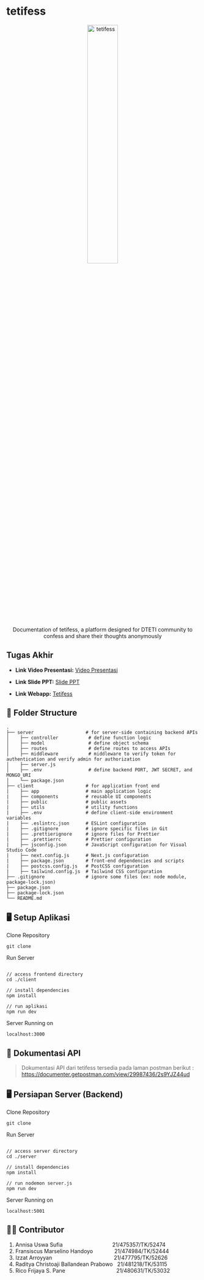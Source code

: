 # tetifess
<div align="center">
  <img src="https://github.com/annisauswa/tetifess-paw/assets/24343313/4c16b078-27bd-4bfd-91ff-47d0e24d6e8e" alt="tetifess" width="40%">
  <p>Documentation of tetifess, a platform designed for DTETI community to confess and share their thoughts anonymously</p>
</div>

## Tugas Akhir

- **Link Video Presentasi:** [Video Presentasi]()

- **Link Slide PPT:** [Slide PPT](https://docs.google.com/presentation/d/1OLaPbvqI3LGuKNzKPCj0tnMb0-dWucu9wVIEC3GLuSM/edit?usp=sharing)

- **Link Webapp:** [Tetifess](https://tetifess-paw.vercel.app/)


## 📁 Folder Structure
    .
    ├── server                   # for server-side containing backend APIs
    │    ├── controller           # define function logic
    │    ├── model                # define object schema
    │    ├── routes               # define routes to access APIs
    │    ├── middleware           # middleware to verify token for authentication and verify admin for authorization
    │    ├── server.js            
    │    ├── .env                 # define backend PORT, JWT SECRET, and MONGO_URI
    │    └── package.json
    ├── client                   # for application front end
    |    ├── app                 # main application logic
    |    ├── components          # reusable UI components
    |    ├── public              # public assets
    |    ├── utils               # utility functions
    |    ├── .env                # define client-side environment variables
    |    ├── .eslintrc.json      # ESLint configuration
    |    ├── .gitignore          # ignore specific files in Git
    |    ├── .prettierignore     # ignore files for Prettier
    |    ├── .prettierrc         # Prettier configuration
    |    ├── jsconfig.json       # JavaScript configuration for Visual Studio Code
    |    ├── next.config.js      # Next.js configuration
    |    ├── package.json        # front-end dependencies and scripts
    |    ├── postcss.config.js   # PostCSS configuration
    |    ├── tailwind.config.js  # Tailwind CSS configuration
    ├── .gitignore               # ignore some files (ex: node module, package-lock.json)
    ├── package.json             
    ├── package-lock.json        
    └── README.md

## 🖥 Setup Aplikasi

Clone Repository
  ```
  git clone
  ```

Run Server
  ```
  
  // access frontend directory
  cd ./client
  
  // install dependencies
  npm install
  
  // run aplikasi
  npm run dev
  
  ```

Server Running on
  ```
  localhost:3000
  ```

## 📜 Dokumentasi API
> Dokumentasi API dari tetifess tersedia pada laman postman berikut : https://documenter.getpostman.com/view/29987436/2s9YJZ44ud

## 🖥 Persiapan Server (Backend)

Clone Repository
  ```
  git clone
  ```

Run Server
  ```
  
  // access server directory
  cd ./server
  
  // install dependencies
  npm install
  
  // run nodemon server.js
  npm run dev
  
  ```

Server Running on
  ```
  localhost:5001
  ```

## 👨‍💻 Contributor
  1. Annisa Uswa Sufia &emsp;&emsp;&emsp;&emsp;&emsp;&emsp;&emsp;&emsp;&emsp;21/475357/TK/52474 <br>
  2. Fransiscus Marselino Handoyo&emsp;&emsp;&emsp;&emsp;21/474984/TK/52444 <br>
  3. Izzat Arroyyan &emsp;&emsp;&emsp;&emsp;&emsp;&emsp;&emsp;&emsp;&emsp;&emsp;&emsp; 21/477795/TK/52626 <br>
  5. Raditya Christoaji Ballandean Prabowo &nbsp; 21/481218/TK/53115 <br>
  6. Rico Frijaya S. Pane &emsp;&emsp;&emsp;&emsp;&emsp;&emsp;&emsp;&emsp;&emsp; 21/480631/TK/53032 <br>

